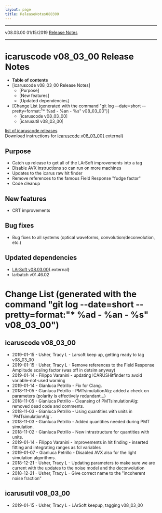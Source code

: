 ```yaml
---
layout: page
title: ReleaseNotes080300
---
```


  ----------- ------------ -- -- ------------------------------------------------------
  v08.03.00   01/15/2019         [Release Notes](ReleaseNotes080300.html)
  ----------- ------------ -- -- ------------------------------------------------------



icaruscode v08\_03\_00 Release Notes
==========================================================================================

-   **Table of contents**
-   [icaruscode v08\_03\_00 Release
    Notes]
    -   [Purpose]
    -   [New features]
    -   [Updated dependencies]
-   [Change List (generated with the command \"git log \--date=short
    \--pretty=format:\"\* %ad - %an - %s\"
    v08\_03\_00\")]
    -   [icaruscode v08\_03\_00]
    -   [icarusutil v08\_03\_00]

[list of icaruscode
releases](List_of_ICARUS_code_releases.html)\
Download instructions for [icaruscode
v08\_03\_00](http://scisoft.fnal.gov/scisoft/bundles/sbnd/v08_03_00/icaruscode-v08_03_00.html){.external}



Purpose
----------------------------------

-   Catch up release to get all of the LArSoft improvements into a tag
-   Disable AVX instructions so can run on more machines
-   Updates to the icarus raw hit finder
-   Remove references to the famous Field Response \"fudge factor\"
-   Code cleanup



New features
--------------------------------------------

-   CRT improvements

Bug fixes
---------

-   Bug fixes to all systems (optical waveforms,
    convolution/deconvolution, etc.)



Updated dependencies
------------------------------------------------------------

-   [LArSoft
    v08.03.00](https://cdcvs.fnal.gov/redmine/projects/larsoft/wiki/ReleaseNotes080300){.external}
-   larbatch v01.46.02



Change List (generated with the command \"git log \--date=short \--pretty=format:\"\* %ad - %an - %s\" v08\_03\_00\")
================================================================================================================================================================================================================================



icaruscode v08\_03\_00
--------------------------------------------------------------

-   2019-01-15 - Usher, Tracy L - Larsoft keep up, getting ready to tag
    v08\_03\_00
-   2019-01-15 - Usher, Tracy L - Remove references to the Field
    Response Amplitude scaling factor (was off in detsim anyway)
-   2019-01-14 - Filippo Varanini - updating ICARUSHitfinder to avoid
    variable-not-used warning
-   2019-01-14 - Gianluca Petrillo - Fix for Clang.
-   2018-11-05 - Gianluca Petrillo - PMTsimulationAlg: added a check on
    parameters (polarity is effectively redundant\...)
-   2018-11-05 - Gianluca Petrillo - Cleansing of PMTsimulationAlg:
    removed dead code and comments.
-   2018-11-03 - Gianluca Petrillo - Using quantities with units in
    \`PMTsimulationAlg\`.
-   2018-11-03 - Gianluca Petrillo - Added quantities needed during PMT
    simulation.
-   2018-11-02 - Gianluca Petrillo - New intrastructure for quantities
    with units.
-   2019-01-14 - Filippo Varanini - improvements in hit finding -
    inserted fitting and integrating ranges as fcl variables
-   2019-01-07 - Gianluca Petrillo - Disabled AVX also for the light
    simulation algorithms.
-   2018-12-21 - Usher, Tracy L - Updating parameters to make sure we
    are current with the updates to the noise model and the
    deconvolution
-   2018-12-21 - Usher, Tracy L - Give correct name to the \"incoherent
    noise fraction\"



icarusutil v08\_03\_00
--------------------------------------------------------------

-   2019-01-15 - Usher, Tracy L - LArSoft keepup, tagging v08\_03\_00
